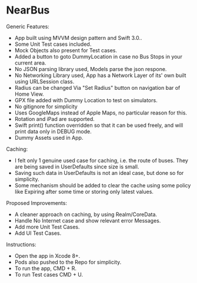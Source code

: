 # NearBus

Generic Features:
- App built using MVVM design pattern and Swift 3.0..
- Some Unit Test cases included.
- Mock Objects also present for Test cases.
- Added a button to goto DummyLocation in case no Bus Stops in your current area.
- No JSON parsing library used, Models parse the json respone.
- No Networking Library used, App has a Network Layer of its' own built using URLSession class.
- Radius can be changed Via "Set Radius" button on navigation bar of Home View.
- GPX file added with Dummy Location to test on simulators.
- No gitignore for simplicity
- Uses GoogleMaps instead of Apple Maps, no particular reason for this.
- Rotation and iPad are supported.
- Swift print() function overridden so that it can be used freely, and will print data only in DEBUG mode.
- Dummy Assets used in App.

Caching:
- I felt only 1 genuine used case for caching, i.e. the route of buses. They are being saved in UserDefaults since size is small.
- Saving such data in UserDefaults is not an ideal case, but done so for simplicity.
- Some mechanism should be added to clear the cache using some policy like Expiring after some time or storing only latest values.

Proposed Improvements:
- A cleaner approach on caching, by using Realm/CoreData.
- Handle No Internet case and show relevant error Messages.
- Add more Unit Test Cases.
- Add UI Test Cases.

Instructions:
- Open the app in Xcode 8+.
- Pods also pushed to the Repo for simplicity.
- To run the app, CMD + R.
- To run Test cases CMD + U.
